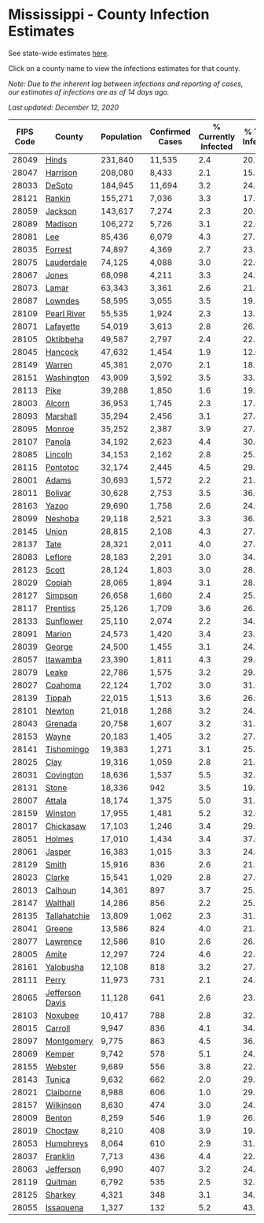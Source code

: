 # Mississippi - County Infection Estimates

See state-wide estimates [here](/infections/us-ms).

Click on a county name to view the infections estimates for that county.

*Note: Due to the inherent lag between infections and reporting of cases, our estimates of infections are as of 14 days ago.*

*Last updated: December 12, 2020*

|   FIPS Code |                             County |   Population |   Confirmed Cases |   % Currently Infected |   % Total Infected |
|-------------|------------------------------------|--------------|-------------------|------------------------|--------------------|
|       28049 |                     [Hinds](hinds) |      231,840 |            11,535 |                    2.4 |               20.5 |
|       28047 |               [Harrison](harrison) |      208,080 |             8,433 |                    2.1 |               15.8 |
|       28033 |                   [DeSoto](desoto) |      184,945 |            11,694 |                    3.2 |               24.8 |
|       28121 |                   [Rankin](rankin) |      155,271 |             7,036 |                    3.3 |               17.5 |
|       28059 |                 [Jackson](jackson) |      143,617 |             7,274 |                    2.3 |               20.0 |
|       28089 |                 [Madison](madison) |      106,272 |             5,726 |                    3.1 |               22.0 |
|       28081 |                         [Lee](lee) |       85,436 |             6,079 |                    4.3 |               27.2 |
|       28035 |                 [Forrest](forrest) |       74,897 |             4,369 |                    2.7 |               23.7 |
|       28075 |           [Lauderdale](lauderdale) |       74,125 |             4,088 |                    3.0 |               22.6 |
|       28067 |                     [Jones](jones) |       68,098 |             4,211 |                    3.3 |               24.9 |
|       28073 |                     [Lamar](lamar) |       63,343 |             3,361 |                    2.6 |               21.0 |
|       28087 |                 [Lowndes](lowndes) |       58,595 |             3,055 |                    3.5 |               19.7 |
|       28109 |         [Pearl River](pearl-river) |       55,535 |             1,924 |                    2.3 |               13.7 |
|       28071 |             [Lafayette](lafayette) |       54,019 |             3,613 |                    2.8 |               26.2 |
|       28105 |             [Oktibbeha](oktibbeha) |       49,587 |             2,797 |                    2.4 |               22.7 |
|       28045 |                 [Hancock](hancock) |       47,632 |             1,454 |                    1.9 |               12.0 |
|       28149 |                   [Warren](warren) |       45,381 |             2,070 |                    2.1 |               18.7 |
|       28151 |           [Washington](washington) |       43,909 |             3,592 |                    3.5 |               33.5 |
|       28113 |                       [Pike](pike) |       39,288 |             1,850 |                    1.6 |               19.8 |
|       28003 |                   [Alcorn](alcorn) |       36,953 |             1,745 |                    2.3 |               17.8 |
|       28093 |               [Marshall](marshall) |       35,294 |             2,456 |                    3.1 |               27.4 |
|       28095 |                   [Monroe](monroe) |       35,252 |             2,387 |                    3.9 |               27.1 |
|       28107 |                   [Panola](panola) |       34,192 |             2,623 |                    4.4 |               30.4 |
|       28085 |                 [Lincoln](lincoln) |       34,153 |             2,162 |                    2.8 |               25.9 |
|       28115 |               [Pontotoc](pontotoc) |       32,174 |             2,445 |                    4.5 |               29.1 |
|       28001 |                     [Adams](adams) |       30,693 |             1,572 |                    2.2 |               21.3 |
|       28011 |                 [Bolivar](bolivar) |       30,628 |             2,753 |                    3.5 |               36.6 |
|       28163 |                     [Yazoo](yazoo) |       29,690 |             1,758 |                    2.6 |               24.6 |
|       28099 |                 [Neshoba](neshoba) |       29,118 |             2,521 |                    3.3 |               36.2 |
|       28145 |                     [Union](union) |       28,815 |             2,108 |                    4.3 |               27.3 |
|       28137 |                       [Tate](tate) |       28,321 |             2,011 |                    4.0 |               27.8 |
|       28083 |                 [Leflore](leflore) |       28,183 |             2,291 |                    3.0 |               34.1 |
|       28123 |                     [Scott](scott) |       28,124 |             1,803 |                    3.0 |               28.1 |
|       28029 |                   [Copiah](copiah) |       28,065 |             1,894 |                    3.1 |               28.1 |
|       28127 |                 [Simpson](simpson) |       26,658 |             1,660 |                    2.4 |               25.5 |
|       28117 |               [Prentiss](prentiss) |       25,126 |             1,709 |                    3.6 |               26.2 |
|       28133 |             [Sunflower](sunflower) |       25,110 |             2,074 |                    2.2 |               34.3 |
|       28091 |                   [Marion](marion) |       24,573 |             1,420 |                    3.4 |               23.1 |
|       28039 |                   [George](george) |       24,500 |             1,455 |                    3.1 |               24.1 |
|       28057 |               [Itawamba](itawamba) |       23,390 |             1,811 |                    4.3 |               29.6 |
|       28079 |                     [Leake](leake) |       22,786 |             1,575 |                    3.2 |               29.8 |
|       28027 |                 [Coahoma](coahoma) |       22,124 |             1,702 |                    3.0 |               31.6 |
|       28139 |                   [Tippah](tippah) |       22,015 |             1,513 |                    3.6 |               26.9 |
|       28101 |                   [Newton](newton) |       21,018 |             1,288 |                    3.2 |               24.7 |
|       28043 |                 [Grenada](grenada) |       20,758 |             1,607 |                    3.2 |               31.5 |
|       28153 |                     [Wayne](wayne) |       20,183 |             1,405 |                    3.2 |               27.5 |
|       28141 |           [Tishomingo](tishomingo) |       19,383 |             1,271 |                    3.1 |               25.3 |
|       28025 |                       [Clay](clay) |       19,316 |             1,059 |                    2.8 |               21.8 |
|       28031 |             [Covington](covington) |       18,636 |             1,537 |                    5.5 |               32.8 |
|       28131 |                     [Stone](stone) |       18,336 |               942 |                    3.5 |               19.3 |
|       28007 |                   [Attala](attala) |       18,174 |             1,375 |                    5.0 |               31.1 |
|       28159 |                 [Winston](winston) |       17,955 |             1,481 |                    5.2 |               32.6 |
|       28017 |             [Chickasaw](chickasaw) |       17,103 |             1,246 |                    3.4 |               29.5 |
|       28051 |                   [Holmes](holmes) |       17,010 |             1,434 |                    3.4 |               37.6 |
|       28061 |                   [Jasper](jasper) |       16,383 |             1,015 |                    3.3 |               24.6 |
|       28129 |                     [Smith](smith) |       15,916 |               836 |                    2.6 |               21.9 |
|       28023 |                   [Clarke](clarke) |       15,541 |             1,029 |                    2.8 |               27.0 |
|       28013 |                 [Calhoun](calhoun) |       14,361 |               897 |                    3.7 |               25.5 |
|       28147 |               [Walthall](walthall) |       14,286 |               856 |                    2.2 |               25.1 |
|       28135 |       [Tallahatchie](tallahatchie) |       13,809 |             1,062 |                    2.3 |               31.5 |
|       28041 |                   [Greene](greene) |       13,586 |               824 |                    4.0 |               21.6 |
|       28077 |               [Lawrence](lawrence) |       12,586 |               810 |                    2.6 |               26.5 |
|       28005 |                     [Amite](amite) |       12,297 |               724 |                    4.6 |               22.4 |
|       28161 |             [Yalobusha](yalobusha) |       12,108 |               818 |                    3.2 |               27.4 |
|       28111 |                     [Perry](perry) |       11,973 |               731 |                    2.1 |               24.4 |
|       28065 | [Jefferson Davis](jefferson-davis) |       11,128 |               641 |                    2.6 |               23.3 |
|       28103 |                 [Noxubee](noxubee) |       10,417 |               788 |                    2.8 |               32.7 |
|       28015 |                 [Carroll](carroll) |        9,947 |               836 |                    4.1 |               34.3 |
|       28097 |           [Montgomery](montgomery) |        9,775 |               863 |                    4.5 |               36.3 |
|       28069 |                   [Kemper](kemper) |        9,742 |               578 |                    5.1 |               24.1 |
|       28155 |                 [Webster](webster) |        9,689 |               556 |                    3.8 |               22.7 |
|       28143 |                   [Tunica](tunica) |        9,632 |               662 |                    2.0 |               29.8 |
|       28021 |             [Claiborne](claiborne) |        8,988 |               606 |                    1.0 |               29.2 |
|       28157 |             [Wilkinson](wilkinson) |        8,630 |               474 |                    3.0 |               24.2 |
|       28009 |                   [Benton](benton) |        8,259 |               546 |                    1.9 |               26.3 |
|       28019 |                 [Choctaw](choctaw) |        8,210 |               408 |                    3.9 |               19.6 |
|       28053 |             [Humphreys](humphreys) |        8,064 |               610 |                    2.9 |               31.2 |
|       28037 |               [Franklin](franklin) |        7,713 |               436 |                    4.4 |               22.1 |
|       28063 |             [Jefferson](jefferson) |        6,990 |               407 |                    3.2 |               24.4 |
|       28119 |                 [Quitman](quitman) |        6,792 |               535 |                    2.5 |               32.8 |
|       28125 |                 [Sharkey](sharkey) |        4,321 |               348 |                    3.1 |               34.5 |
|       28055 |             [Issaquena](issaquena) |        1,327 |               132 |                    5.2 |               43.1 |